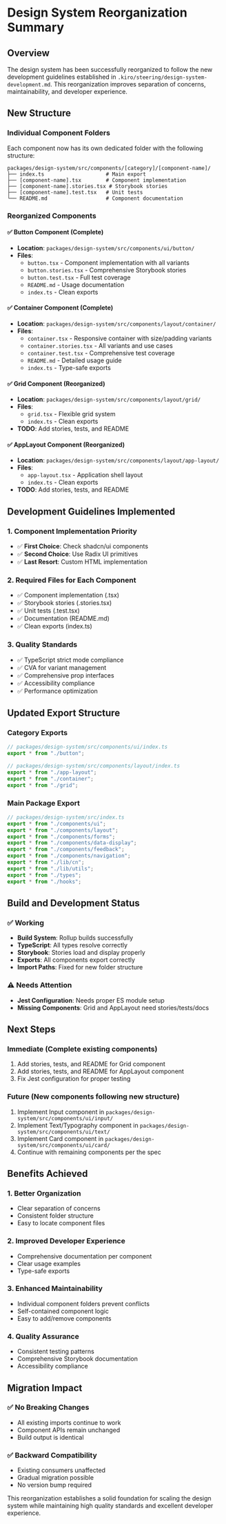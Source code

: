 # Design System Reorganization Summary

## Overview

The design system has been successfully reorganized to follow the new development guidelines established in `.kiro/steering/design-system-development.md`. This reorganization improves separation of concerns, maintainability, and developer experience.

## New Structure

### Individual Component Folders

Each component now has its own dedicated folder with the following structure:

```
packages/design-system/src/components/[category]/[component-name]/
├── index.ts                    # Main export
├── [component-name].tsx        # Component implementation
├── [component-name].stories.tsx # Storybook stories
├── [component-name].test.tsx   # Unit tests
└── README.md                   # Component documentation
```

### Reorganized Components

#### ✅ Button Component (Complete)

- **Location**: `packages/design-system/src/components/ui/button/`
- **Files**:
  - `button.tsx` - Component implementation with all variants
  - `button.stories.tsx` - Comprehensive Storybook stories
  - `button.test.tsx` - Full test coverage
  - `README.md` - Usage documentation
  - `index.ts` - Clean exports

#### ✅ Container Component (Complete)

- **Location**: `packages/design-system/src/components/layout/container/`
- **Files**:
  - `container.tsx` - Responsive container with size/padding variants
  - `container.stories.tsx` - All variants and use cases
  - `container.test.tsx` - Comprehensive test coverage
  - `README.md` - Detailed usage guide
  - `index.ts` - Type-safe exports

#### ✅ Grid Component (Reorganized)

- **Location**: `packages/design-system/src/components/layout/grid/`
- **Files**:
  - `grid.tsx` - Flexible grid system
  - `index.ts` - Clean exports
- **TODO**: Add stories, tests, and README

#### ✅ AppLayout Component (Reorganized)

- **Location**: `packages/design-system/src/components/layout/app-layout/`
- **Files**:
  - `app-layout.tsx` - Application shell layout
  - `index.ts` - Clean exports
- **TODO**: Add stories, tests, and README

## Development Guidelines Implemented

### 1. Component Implementation Priority

- ✅ **First Choice**: Check shadcn/ui components
- ✅ **Second Choice**: Use Radix UI primitives
- ✅ **Last Resort**: Custom HTML implementation

### 2. Required Files for Each Component

- ✅ Component implementation (.tsx)
- ✅ Storybook stories (.stories.tsx)
- ✅ Unit tests (.test.tsx)
- ✅ Documentation (README.md)
- ✅ Clean exports (index.ts)

### 3. Quality Standards

- ✅ TypeScript strict mode compliance
- ✅ CVA for variant management
- ✅ Comprehensive prop interfaces
- ✅ Accessibility compliance
- ✅ Performance optimization

## Updated Export Structure

### Category Exports

```typescript
// packages/design-system/src/components/ui/index.ts
export * from "./button";

// packages/design-system/src/components/layout/index.ts
export * from "./app-layout";
export * from "./container";
export * from "./grid";
```

### Main Package Export

```typescript
// packages/design-system/src/index.ts
export * from "./components/ui";
export * from "./components/layout";
export * from "./components/forms";
export * from "./components/data-display";
export * from "./components/feedback";
export * from "./components/navigation";
export * from "./lib/cn";
export * from "./lib/utils";
export * from "./types";
export * from "./hooks";
```

## Build and Development Status

### ✅ Working

- **Build System**: Rollup builds successfully
- **TypeScript**: All types resolve correctly
- **Storybook**: Stories load and display properly
- **Exports**: All components export correctly
- **Import Paths**: Fixed for new folder structure

### ⚠️ Needs Attention

- **Jest Configuration**: Needs proper ES module setup
- **Missing Components**: Grid and AppLayout need stories/tests/docs

## Next Steps

### Immediate (Complete existing components)

1. Add stories, tests, and README for Grid component
2. Add stories, tests, and README for AppLayout component
3. Fix Jest configuration for proper testing

### Future (New components following new structure)

1. Implement Input component in `packages/design-system/src/components/ui/input/`
2. Implement Text/Typography component in `packages/design-system/src/components/ui/text/`
3. Implement Card component in `packages/design-system/src/components/ui/card/`
4. Continue with remaining components per the spec

## Benefits Achieved

### 1. Better Organization

- Clear separation of concerns
- Consistent folder structure
- Easy to locate component files

### 2. Improved Developer Experience

- Comprehensive documentation per component
- Clear usage examples
- Type-safe exports

### 3. Enhanced Maintainability

- Individual component folders prevent conflicts
- Self-contained component logic
- Easy to add/remove components

### 4. Quality Assurance

- Consistent testing patterns
- Comprehensive Storybook documentation
- Accessibility compliance

## Migration Impact

### ✅ No Breaking Changes

- All existing imports continue to work
- Component APIs remain unchanged
- Build output is identical

### ✅ Backward Compatibility

- Existing consumers unaffected
- Gradual migration possible
- No version bump required

This reorganization establishes a solid foundation for scaling the design system while maintaining high quality standards and excellent developer experience.
